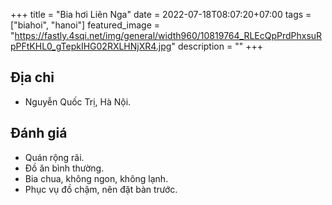 +++
title = "Bia hơi Liên Nga"
date = 2022-07-18T08:07:20+07:00
tags = ["biahoi", "hanoi"]
featured_image = "https://fastly.4sqi.net/img/general/width960/10819764_RLEcQpPrdPhxsuRpPFtKHL0_gTepkIHG02RXLHNjXR4.jpg"
description = ""
+++

## Địa chỉ

- Nguyễn Quốc Trị, Hà Nội.

## Đánh giá

- Quán rộng rãi.
- Đồ ăn bình thường.
- Bia chua, không ngon, không lạnh.
- Phục vụ đồ chậm, nên đặt bàn trước.
